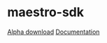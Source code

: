 # maestro-sdk

[Alpha download](https://github.com/Contact-Control-Interfaces/maestro-sdk/releases/tag/v0.1a)
[Documentation](https://contact-control-interfaces.github.io/maestro-sdk-docs/C/html/index.html)
